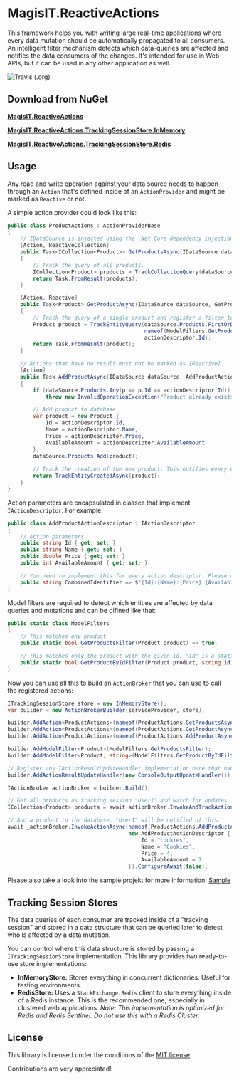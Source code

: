 # MagisIT.ReactiveActions
This framework helps you with writing large real-time applications where every data mutation should be automatically propagated to all consumers.
An intelligent filter mechanism detects which data-queries are affected and notifies the data consumers of the changes.
It's intended for use in Web APIs, but it can be used in any other application as well.

![Travis (.org)](https://img.shields.io/travis/MagisIT/MagisIT.ReactiveActions.svg)


## Download from NuGet

[**MagisIT.ReactiveActions**](https://www.nuget.org/packages/MagisIT.ReactiveActions/)

[**MagisIT.ReactiveActions.TrackingSessionStore.InMemory**](https://www.nuget.org/packages/MagisIT.ReactiveActions.TrackingSessionStore.InMemory/)

[**MagisIT.ReactiveActions.TrackingSessionStore.Redis**](https://www.nuget.org/packages/MagisIT.ReactiveActions.TrackingSessionStore.Redis/)

## Usage

Any read and write operation against your data source needs to happen through an `Action` that's defined inside of an `ActionProvider` and might be marked as `Reactive` or not.

A simple action provider could look like this:
```C#
public class ProductActions : ActionProviderBase
{
    // IDataSource is injected using the .Net Core dependency injection mechanism
    [Action, ReactiveCollection]
    public Task<ICollection<Product>> GetProductsAsync(IDataSource dataSource)
    {
        // Track the query of all products.
        ICollection<Product> products = TrackCollectionQuery(dataSource.Products, nameof(ModelFilters.GetProductsFilter));
        return Task.FromResult(products);
    }

    [Action, Reactive]
    public Task<Product> GetProductAsync(IDataSource dataSource, GetProductActionDescriptor actionDescriptor)
    {
        // Track the query of a single product and register a filter to recognize this product in later mutations.
        Product product = TrackEntityQuery(dataSource.Products.FirstOrDefault(p => p.Id == actionDescriptor.Id),
                                           nameof(ModelFilters.GetProductByIdFilter),
                                           actionDescriptor.Id);
        return Task.FromResult(product);
    }

    // Actions that have no result must not be marked as [Reactive]
    [Action]
    public Task AddProductAsync(IDataSource dataSource, AddProductActionDescriptor actionDescriptor)
    {
        if (dataSource.Products.Any(p => p.Id == actionDescriptor.Id))
            throw new InvalidOperationException("Product already exists.");

        // Add product to database
        var product = new Product {
            Id = actionDescriptor.Id,
            Name = actionDescriptor.Name,
            Price = actionDescriptor.Price,
            AvailableAmount = actionDescriptor.AvailableAmount
        };
        dataSource.Products.Add(product);
        
        // Track the creation of the new product. This notifies every consumer of the "GetProductsAsync" action.
        return TrackEntityCreatedAsync(product);
    }
}
```

Action parameters are encapsulated in classes that implement `IActionDescriptor`. For example:
```C#
public class AddProductActionDescriptor : IActionDescriptor
{
    // Action parameters
    public string Id { get; set; }
    public string Name { get; set; }
    public double Price { get; set; }
    public int AvailableAmount { get; set; }

    // You need to implement this for every action descriptor. Please make sure the returned string contains all relevant parameters, cleanly delimited by a colon.
    public string CombinedIdentifier => $"{Id}:{Name}:{Price}:{AvailableAmount}";
}
```

Model filters are required to detect which entities are affected by data queries and mutations and can be difined like that:
```C#
public static class ModelFilters
{
    // This matches any product
    public static bool GetProductsFilter(Product product) => true;

    // This matches only the product with the given id. "id" is a static parameter stored alongside with the data query.
    public static bool GetProductByIdFilter(Product product, string id) => product.Id == id;
}
```

Now you can use all this to build an `ActionBroker` that you can use to call the registered actions:
```c#
ITrackingSessionStore store = new InMemoryStore();
var builder = new ActionBrokerBuilder(serviceProvider, store);

builder.AddAction<ProductActions>(nameof(ProductActions.GetProductsAsync));
builder.AddAction<ProductActions>(nameof(ProductActions.GetProductAsync));
builder.AddAction<ProductActions>(nameof(ProductActions.AddProductAsync));

builder.AddModelFilter<Product>(ModelFilters.GetProductsFilter);
builder.AddModelFilter<Product, string>(ModelFilters.GetProductByIdFilter);

// Register any IActionResultUpdateHandler implementation here that handles the detected data updates in your application.
builder.AddActionResultUpdateHandler(new ConsoleOutputUpdateHandler());

IActionBroker actionBroker = builder.Build();

// Get all products as tracking session "User1" and watch for updates
ICollection<Product> products = await actionBroker.InvokeAndTrackActionAsync<ICollection<Product>>("User1", nameof(ProductActions.GetProductsAsync)).ConfigureAwait(false);

// Add a product to the database. "User1" will be notified of this.
await _actionBroker.InvokeActionAsync(nameof(ProductActions.AddProductAsync),
                                      new AddProductActionDescriptor {
                                          Id = "cookies",
                                          Name = "Cookies",
                                          Price = 4,
                                          AvailableAmount = 7
                                      }).ConfigureAwait(false);
```

Please also take a look into the sample projekt for more information: [Sample](https://github.com/MagisIT/MagisIT.ReactiveActions/tree/master/MagisIT.ReactiveActions.Sample)

## Tracking Session Stores

The data queries of each consumer are tracked inside of a "tracking session" and stored in a data structure that can be queried later to detect who is affected by a data mutation.

You can control where this data structure is stored by passing a `ITrackingSessionStore` implementation.
This library provides two ready-to-use store implementations:
- **InMemoryStore:** Stores everything in concurrent dictionaries. Useful for testing environments.
- **RedisStore:** Uses a `StackExchange.Redis` client to store everything inside of a Redis instance. This is the recommended one, especially in clustered web applications. *Note: This implementation is optimized for Redis and Redis Sentinel. Do not use this with a Redis Cluster.*

## License

This library is licensed under the conditions of the [MIT license](https://github.com/MagisIT/MagisIT.ReactiveActions/blob/master/LICENSE).

Contributions are very appreciated!
